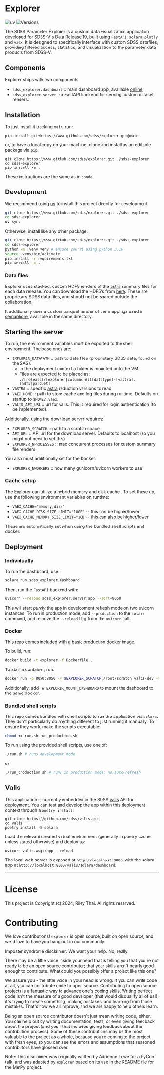 # Explorer
[![uv](https://img.shields.io/endpoint?url=https://raw.githubusercontent.com/astral-sh/uv/main/assets/badge/v0.json)](https://github.com/astral-sh/uv)
![Versions](https://img.shields.io/badge/python-3.10-blue)

The SDSS Parameter Explorer is a custom data visualization application developed for SDSS-V's Data Release 19, built using `FastAPI`, `solara`, `plotly` and `vaex`. It is designed to specifically interface with custom SDSS datafiles, providing filtered access, statistics, and visualization to the parameter data products from SDSS-V.

## Components

Explorer ships with two components
- `sdss_explorer.dashboard` :: main dashboard app, available [online](data.sdss5.org/zora).
- `sdss_explorer.server` :: a FastAPI backend for serving custom dataset renders.

## Installation

To just install it tracking `main`, run:
```
pip install git+https://www.github.com/sdss/explorer.git@main
```

or, to have a local copy on your machine, clone and install as an editable package via `pip`:
```
git clone https://www.github.com/sdss/explorer.git ./sdss-explorer
cd sdss-explorer
pip install -e . 
```

These instructions are the same as in `conda`.

## Development

We recommend using [uv](https://docs.astral.sh/uv/) to install this project directly for development.

```bash
git clone https://www.github.com/sdss/explorer.git ./sdss-explorer
cd sdss-explorer
uv sync
```

Otherwise, install like any other package:

```bash
git clone https://www.github.com/sdss/explorer.git ./sdss-explorer
cd sdss-explorer
python -m .venv venv # ensure you're using python 3.10
source .venv/bin/activate
pip install -r requirements.txt
pip install -e .
```


### Data files
Explorer uses stacked, custom HDF5 renders of the [astra](https://github.com/sdss/astra) summary files for each data release. You can download the HDF5's from [here](https://data.sdss5.org/sas/sdsswork/users/u6054929/). These are proprietary SDSS data files, and should not be shared outside the collaboration.

It additionally uses a custom parquet render of the mappings used in [semaphore](https://github.com/sdss/semaphore), available in the same directory.

## Starting the server
To run, the environment variables must be exported to the shell environment. The base ones are:

 - `EXPLORER_DATAPATH` :: path to data files (proprietary SDSS data, found on the SAS). 
    - In the deployment context a folder is mounted onto the VM.
    - Files are expected to be placed as: `./[release]/[explorer|columns]All[datatype]-[vastra].[hdf5|parquet]`
 - `VASTRA` :: specific [astra](https://github.com/sdss/astra) reduction versions to read.
 - `VAEX_HOME` :: path to store cache and log files during runtime. Defaults on startup to `$HOME/.vaex`.
 - `VALIS_API_URL` :: url for [valis](https://www.github.com/sdss/valis). This is required for login authentication (to be implemented).

Additionally, using the download server requires:
 - `EXPLORER_SCRATCH` :: path to a scratch space
 - `API_URL` :: API url for the download server. Defaults to localhost (so you might not need to set this)
 - `EXPLORER_NPROCESSES` :: max concurrent processes for custom summary file renders.

 You also must additionally set for the Docker:
 - `EXPLORER_NWORKERS` :: how many gunicorn/uvicorn workers to use

### Cache setup
The Explorer can utilize a hybrid memory and disk cache . To set these up, use the following environment variables on runtime:
 - `VAEX_CACHE="memory,disk"`
 - `VAEX_CACHE_DISK_SIZE_LIMIT="10GB"` -- this can be higher/lower
 - `VAEX_CACHE_MEMORY_SIZE_LIMIT="1GB` -- this can also be higher/lower

These are automatically set when using the bundled shell scripts and docker.


## Deployment

### Individually

To run the dashboard, use:
```bash
solara run sdss_explorer.dashboard
```

Then, run the `FastAPI` backend with:
```bash
uvicorn --reload sdss_explorer.server:app --port=8050
```

This will start _purely_ the app in development refresh mode on two uvicorn instances. To run in production mode, add `--production` to the `solara` command, and remove the `--reload` flag from the `uvicorn` call.

### Docker
This repo comes included with a basic production docker image.

To build, run:
```bash
docker build -t explorer -f Dockerfile .
```

To start a container, run:
```bash
docker run -p 8050:8050 -v $EXPLORER_SCRATCH:/root/scratch valis-dev -v $EXPLORER_DATAPATH:/root/data -e EXPLORER_DATAPATH=/root/data -e EXPLORER_SCRATCH=/root/scratch
```
Additionally, add `-e EXPLORER_MOUNT_DASHBOARD` to mount the dashboard to the same docker.

### Bundled shell scripts
This repo comes bundled with shell scripts to run the application via `solara`. They don't particularly do anything different to just running it manually. To ensure they work, make the scripts executable:
```bash
chmod +x run.sh run_production.sh
```

To run using the provided shell scripts, use one of:
```bash
./run.sh # runs development mode
```
or
```bash
./run_production.sh # runs in production mode; no auto-refresh
```



## Valis

This application is currently embedded in the SDSS [valis](https://www.github.com/sdss/valis) API for deployment. You can test and develop the app within this deployment context through a `poetry install`:
```
git clone https://github.com/sdss/valis.git
cd valis
poetry install -E solara
```

Load the relevant created virtual environment (generally in poetry cache unless stated otherwise) and deploy as:
```
uvicorn valis.wsgi:app --reload
```

The local web server is exposed at `http://localhost:8000`, with the solara app at `http://localhost:8000/valis/solara/dashboard`.


---
# License
This project is Copyright (c) 2024, Riley Thai. All rights reserved.

# Contributing
We love contributions! `explorer` is open source, built on open source, and we`d love to have you hang out in our community.

Imposter syndrome disclaimer: We want your help. No, really.

There may be a little voice inside your head that is telling you that you're not ready to be an open source contributor; that your skills aren't nearly good enough to contribute. What could you possibly offer a project like this one?

We assure you - the little voice in your head is wrong. If you can write code at all, you can contribute code to open source. Contributing to open source projects is a fantastic way to advance one's coding skills. Writing perfect code isn't the measure of a good developer (that would disqualify all of us!); it's trying to create something, making mistakes, and learning from those mistakes. That's how we all improve, and we are happy to help others learn.

Being an open source contributor doesn't just mean writing code, either. You can help out by writing documentation, tests, or even giving feedback about the project (and yes - that includes giving feedback about the contribution process). Some of these contributions may be the most valuable to the project as a whole, because you're coming to the project with fresh eyes, so you can see the errors and assumptions that seasoned contributors have glossed over.

Note: This disclaimer was originally written by Adrienne Lowe for a PyCon talk, and was adapted by `explorer` based on its use in the README file for the MetPy project.
